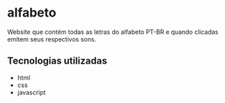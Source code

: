 # alfabeto

Website que contém todas as letras do alfabeto PT-BR e quando clicadas emitem seus respectivos sons.

## Tecnologias utilizadas

* html
* css
* javascript